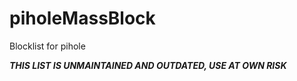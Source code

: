# piholeMassBlock
Blocklist for pihole

***THIS LIST IS UNMAINTAINED AND OUTDATED, USE AT OWN RISK***
